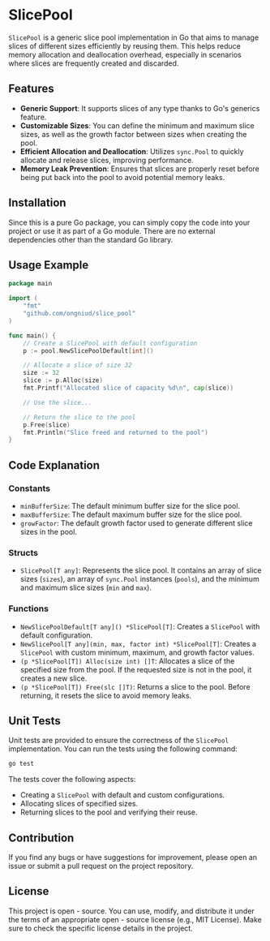 # SlicePool

`SlicePool` is a generic slice pool implementation in Go that aims to manage slices of different sizes efficiently by reusing them. This helps reduce memory allocation and deallocation overhead, especially in scenarios where slices are frequently created and discarded.

## Features
- **Generic Support**: It supports slices of any type thanks to Go's generics feature.
- **Customizable Sizes**: You can define the minimum and maximum slice sizes, as well as the growth factor between sizes when creating the pool.
- **Efficient Allocation and Deallocation**: Utilizes `sync.Pool` to quickly allocate and release slices, improving performance.
- **Memory Leak Prevention**: Ensures that slices are properly reset before being put back into the pool to avoid potential memory leaks.

## Installation
Since this is a pure Go package, you can simply copy the code into your project or use it as part of a Go module. There are no external dependencies other than the standard Go library.

## Usage Example
```go
package main

import (
    "fmt"
    "github.com/ongniud/slice_pool"
)

func main() {
    // Create a SlicePool with default configuration
    p := pool.NewSlicePoolDefault[int]()

    // Allocate a slice of size 32
    size := 32
    slice := p.Alloc(size)
    fmt.Printf("Allocated slice of capacity %d\n", cap(slice))

    // Use the slice...

    // Return the slice to the pool
    p.Free(slice)
    fmt.Println("Slice freed and returned to the pool")
}
```

## Code Explanation

### Constants
- `minBufferSize`: The default minimum buffer size for the slice pool.
- `maxBufferSize`: The default maximum buffer size for the slice pool.
- `growFactor`: The default growth factor used to generate different slice sizes in the pool.

### Structs
- `SlicePool[T any]`: Represents the slice pool. It contains an array of slice sizes (`sizes`), an array of `sync.Pool` instances (`pools`), and the minimum and maximum slice sizes (`min` and `max`).

### Functions
- `NewSlicePoolDefault[T any]() *SlicePool[T]`: Creates a `SlicePool` with default configuration.
- `NewSlicePool[T any](min, max, factor int) *SlicePool[T]`: Creates a `SlicePool` with custom minimum, maximum, and growth factor values.
- `(p *SlicePool[T]) Alloc(size int) []T`: Allocates a slice of the specified size from the pool. If the requested size is not in the pool, it creates a new slice.
- `(p *SlicePool[T]) Free(slc []T)`: Returns a slice to the pool. Before returning, it resets the slice to avoid memory leaks.

## Unit Tests
Unit tests are provided to ensure the correctness of the `SlicePool` implementation. You can run the tests using the following command:
```sh
go test
```

The tests cover the following aspects:
- Creating a `SlicePool` with default and custom configurations.
- Allocating slices of specified sizes.
- Returning slices to the pool and verifying their reuse.

## Contribution
If you find any bugs or have suggestions for improvement, please open an issue or submit a pull request on the project repository.

## License
This project is open - source. You can use, modify, and distribute it under the terms of an appropriate open - source license (e.g., MIT License). Make sure to check the specific license details in the project. 
